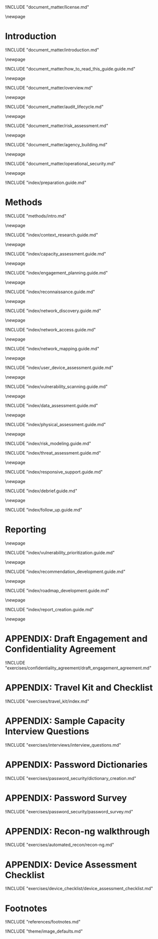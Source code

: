 
<!-- License -->

!INCLUDE "document_matter/license.md"

\newpage

<!-- Introduction -->

# Introduction

!INCLUDE "document_matter/introduction.md"

\newpage

!INCLUDE "document_matter/how_to_read_this_guide.guide.md"

\newpage

<!-- Overview -->

!INCLUDE "document_matter/overview.md"

\newpage

<!-- Audit Lifecyce -->

!INCLUDE "document_matter/audit_lifecycle.md"

\newpage
<!-- Risk Modeling -->

!INCLUDE "document_matter/risk_assessment.md"

\newpage
<!-- Agency Building -->

!INCLUDE "document_matter/agency_building.md"

\newpage
<!-- Operational Security -->

!INCLUDE "document_matter/operational_security.md"

\newpage
<!-- Audit Prep-->

!INCLUDE "index/preparation.guide.md"

# Methods

!INCLUDE "methods/intro.md"

\newpage
<!-- Audit Scoping-->

!INCLUDE "index/context_research.guide.md"

\newpage

!INCLUDE "index/capacity_assessment.guide.md"

\newpage
<!-- Engagement Planning-->

!INCLUDE "index/engagement_planning.guide.md"

\newpage
<!-- Recon-->

!INCLUDE "index/reconnaissance.guide.md"

\newpage
<!-- Network Discovery-->

!INCLUDE "index/network_discovery.guide.md"

\newpage
<!-- Network Access -->

!INCLUDE "index/network_access.guide.md"

\newpage
<!-- Network Mapping -->

!INCLUDE "index/network_mapping.guide.md"

\newpage
<!-- User Device Assessment -->

!INCLUDE "index/user_device_assessment.guide.md"

\newpage
<!-- Vulnerability Analysis -->

!INCLUDE "index/vulnerability_scanning.guide.md"

\newpage
<!-- Data Assessment (assets) -->

!INCLUDE "index/data_assessment.guide.md"

\newpage
<!-- Physical Assessment -->

!INCLUDE "index/physical_assessment.guide.md"

\newpage
<!-- Risk Modeling -->

!INCLUDE "index/risk_modeling.guide.md"

<!-- Threat Assessment -->

!INCLUDE "index/threat_assessment.guide.md"

\newpage
<!-- Responsive Support -->

!INCLUDE "index/responsive_support.guide.md"

\newpage
<!-- Debrief -->

!INCLUDE "index/debrief.guide.md"


\newpage
<!-- Follow Up -->

!INCLUDE "index/follow_up.guide.md"

# Reporting

\newpage
<!-- Vulnerability Prioritization -->

!INCLUDE "index/vulnerability_prioritization.guide.md"

\newpage
<!-- Recommendation Development -->

!INCLUDE "index/recommendation_development.guide.md"

\newpage
<!-- Roadmap Development -->

!INCLUDE "index/roadmap_development.guide.md"

\newpage
<!-- Reporting Creation -->

!INCLUDE "index/report_creation.guide.md"

\newpage
<!-- APPENDIX A - Auditor travel Kit Checklist-->

# APPENDIX: Draft Engagement and Confidentiality Agreement

!INCLUDE "exercises/confidentiality_agreement/draft_engagement_agreement.md"

# APPENDIX: Travel Kit and Checklist

!INCLUDE "exercises/travel_kit/index.md"

# APPENDIX: Sample Capacity Interview Questions

!INCLUDE "exercises/interviews/interview_questions.md"

# APPENDIX: Password Dictionaries

!INCLUDE "exercises/password_security/dictionary_creation.md"

# APPENDIX: Password Survey

!INCLUDE "exercises/password_security/password_survey.md"

# APPENDIX: Recon-ng walkthrough

!INCLUDE "exercises/automated_recon/recon-ng.md"

# APPENDIX: Device Assessment Checklist

!INCLUDE "exercises/device_checklist/device_assessment_checklist.md"

# Footnotes

<!-- Load Footnotes -->
!INCLUDE "references/footnotes.md"

<!-- Load Default Images -->
!INCLUDE "theme/image_defaults.md"
